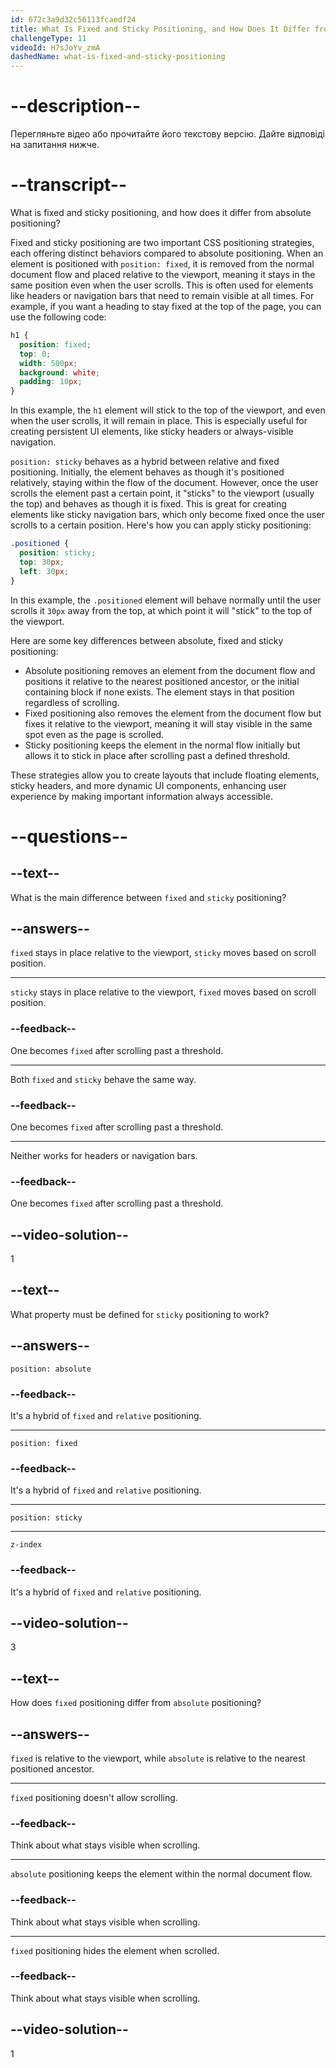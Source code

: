 ```yaml
---
id: 672c3a9d32c56113fcaedf24
title: What Is Fixed and Sticky Positioning, and How Does It Differ from Absolute Positioning?
challengeType: 11
videoId: H7sJoYv_zmA
dashedName: what-is-fixed-and-sticky-positioning
---
```


# --description--

Перегляньте відео або прочитайте його текстову версію. Дайте відповіді на запитання нижче.

# --transcript--

What is fixed and sticky positioning, and how does it differ from absolute positioning?

Fixed and sticky positioning are two important CSS positioning strategies, each offering distinct behaviors compared to absolute positioning. When an element is positioned with `position: fixed`, it is removed from the normal document flow and placed relative to the viewport, meaning it stays in the same position even when the user scrolls. This is often used for elements like headers or navigation bars that need to remain visible at all times. For example, if you want a heading to stay fixed at the top of the page, you can use the following code:

```css
h1 {
  position: fixed;
  top: 0;
  width: 500px;
  background: white;
  padding: 10px;
}
```

In this example, the `h1` element will stick to the top of the viewport, and even when the user scrolls, it will remain in place. This is especially useful for creating persistent UI elements, like sticky headers or always-visible navigation.

`position: sticky` behaves as a hybrid between relative and fixed positioning. Initially, the element behaves as though it's positioned relatively, staying within the flow of the document. However, once the user scrolls the element past a certain point, it "sticks" to the viewport (usually the top) and behaves as though it is fixed. This is great for creating elements like sticky navigation bars, which only become fixed once the user scrolls to a certain position. Here's how you can apply sticky positioning:

```css
.positioned {
  position: sticky;
  top: 30px;
  left: 30px;
}
```

In this example, the `.positioned` element will behave normally until the user scrolls it `30px` away from the top, at which point it will "stick" to the top of the viewport.

Here are some key differences between absolute, fixed and sticky positioning:

- Absolute positioning removes an element from the document flow and positions it relative to the nearest positioned ancestor, or the initial containing block if none exists. The element stays in that position regardless of scrolling.
- Fixed positioning also removes the element from the document flow but fixes it relative to the viewport, meaning it will stay visible in the same spot even as the page is scrolled.
- Sticky positioning keeps the element in the normal flow initially but allows it to stick in place after scrolling past a defined threshold.

These strategies allow you to create layouts that include floating elements, sticky headers, and more dynamic UI components, enhancing user experience by making important information always accessible.

# --questions--

## --text--

What is the main difference between `fixed` and `sticky` positioning?

## --answers--

`fixed` stays in place relative to the viewport, `sticky` moves based on scroll position.

---

`sticky` stays in place relative to the viewport, `fixed` moves based on scroll position.

### --feedback--

One becomes `fixed` after scrolling past a threshold.

---

Both `fixed` and `sticky` behave the same way.

### --feedback--

One becomes `fixed` after scrolling past a threshold.

---

Neither works for headers or navigation bars.

### --feedback--

One becomes `fixed` after scrolling past a threshold.

## --video-solution--

1

## --text--

What property must be defined for `sticky` positioning to work?

## --answers--

`position: absolute`

### --feedback--

It's a hybrid of `fixed` and `relative` positioning.

---

`position: fixed`

### --feedback--

It's a hybrid of `fixed` and `relative` positioning.

---

`position: sticky`

---

`z-index`

### --feedback--

It's a hybrid of `fixed` and `relative` positioning.

## --video-solution--

3

## --text--

How does `fixed` positioning differ from `absolute` positioning?

## --answers--

`fixed` is relative to the viewport, while `absolute` is relative to the nearest positioned ancestor.

---

`fixed` positioning doesn't allow scrolling.

### --feedback--

Think about what stays visible when scrolling.

---

`absolute` positioning keeps the element within the normal document flow.

### --feedback--

Think about what stays visible when scrolling.

---

`fixed` positioning hides the element when scrolled.

### --feedback--

Think about what stays visible when scrolling.

## --video-solution--

1
